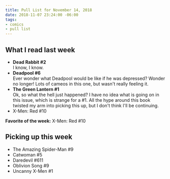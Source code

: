 ```yaml
---
title: Pull List for November 14, 2018
date: 2018-11-07 23:24:00 -06:00
tags:
- comics
- pull list
---
```


## What I read last week

- **Dead Rabbit #2**  
I know, I know.
- **Deadpool #6**  
Ever wonder what Deadpool would be like if he was depressed? Wonder no longer! Lots of cameos in this one, but wasn't really feeling it.
- **The Green Lantern #1**  
Ok, so what the hell just happened? I have no idea what is going on in this issue, which is strange for a #1. All the hype around this book twisted my arm into picking this up, but I don't think I'll be continuing.
- X-Men: Red #10

**Favorite of the week:** X-Men: Red #10

## Picking up this week

- The Amazing Spider-Man #9
- Catwoman #5
- Daredevil #611
- Oblivion Song #9
- Uncanny X-Men #1